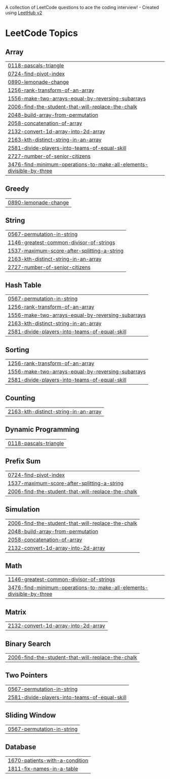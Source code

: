 A collection of LeetCode questions to ace the coding interview! - Created using [LeetHub v2](https://github.com/arunbhardwaj/LeetHub-2.0)
<!---LeetCode Topics Start-->
# LeetCode Topics
## Array
|  |
| ------- |
| [0118-pascals-triangle](https://github.com/mohammadaman055/LeetCode-Solutions/tree/master/0118-pascals-triangle) |
| [0724-find-pivot-index](https://github.com/mohammadaman055/LeetCode-Solutions/tree/master/0724-find-pivot-index) |
| [0890-lemonade-change](https://github.com/mohammadaman055/LeetCode-Solutions/tree/master/0890-lemonade-change) |
| [1256-rank-transform-of-an-array](https://github.com/mohammadaman055/LeetCode-Solutions/tree/master/1256-rank-transform-of-an-array) |
| [1556-make-two-arrays-equal-by-reversing-subarrays](https://github.com/mohammadaman055/LeetCode-Solutions/tree/master/1556-make-two-arrays-equal-by-reversing-subarrays) |
| [2006-find-the-student-that-will-replace-the-chalk](https://github.com/mohammadaman055/LeetCode-Solutions/tree/master/2006-find-the-student-that-will-replace-the-chalk) |
| [2048-build-array-from-permutation](https://github.com/mohammadaman055/LeetCode-Solutions/tree/master/2048-build-array-from-permutation) |
| [2058-concatenation-of-array](https://github.com/mohammadaman055/LeetCode-Solutions/tree/master/2058-concatenation-of-array) |
| [2132-convert-1d-array-into-2d-array](https://github.com/mohammadaman055/LeetCode-Solutions/tree/master/2132-convert-1d-array-into-2d-array) |
| [2163-kth-distinct-string-in-an-array](https://github.com/mohammadaman055/LeetCode-Solutions/tree/master/2163-kth-distinct-string-in-an-array) |
| [2581-divide-players-into-teams-of-equal-skill](https://github.com/mohammadaman055/LeetCode-Solutions/tree/master/2581-divide-players-into-teams-of-equal-skill) |
| [2727-number-of-senior-citizens](https://github.com/mohammadaman055/LeetCode-Solutions/tree/master/2727-number-of-senior-citizens) |
| [3476-find-minimum-operations-to-make-all-elements-divisible-by-three](https://github.com/mohammadaman055/LeetCode-Solutions/tree/master/3476-find-minimum-operations-to-make-all-elements-divisible-by-three) |
## Greedy
|  |
| ------- |
| [0890-lemonade-change](https://github.com/mohammadaman055/LeetCode-Solutions/tree/master/0890-lemonade-change) |
## String
|  |
| ------- |
| [0567-permutation-in-string](https://github.com/mohammadaman055/LeetCode-Solutions/tree/master/0567-permutation-in-string) |
| [1146-greatest-common-divisor-of-strings](https://github.com/mohammadaman055/LeetCode-Solutions/tree/master/1146-greatest-common-divisor-of-strings) |
| [1537-maximum-score-after-splitting-a-string](https://github.com/mohammadaman055/LeetCode-Solutions/tree/master/1537-maximum-score-after-splitting-a-string) |
| [2163-kth-distinct-string-in-an-array](https://github.com/mohammadaman055/LeetCode-Solutions/tree/master/2163-kth-distinct-string-in-an-array) |
| [2727-number-of-senior-citizens](https://github.com/mohammadaman055/LeetCode-Solutions/tree/master/2727-number-of-senior-citizens) |
## Hash Table
|  |
| ------- |
| [0567-permutation-in-string](https://github.com/mohammadaman055/LeetCode-Solutions/tree/master/0567-permutation-in-string) |
| [1256-rank-transform-of-an-array](https://github.com/mohammadaman055/LeetCode-Solutions/tree/master/1256-rank-transform-of-an-array) |
| [1556-make-two-arrays-equal-by-reversing-subarrays](https://github.com/mohammadaman055/LeetCode-Solutions/tree/master/1556-make-two-arrays-equal-by-reversing-subarrays) |
| [2163-kth-distinct-string-in-an-array](https://github.com/mohammadaman055/LeetCode-Solutions/tree/master/2163-kth-distinct-string-in-an-array) |
| [2581-divide-players-into-teams-of-equal-skill](https://github.com/mohammadaman055/LeetCode-Solutions/tree/master/2581-divide-players-into-teams-of-equal-skill) |
## Sorting
|  |
| ------- |
| [1256-rank-transform-of-an-array](https://github.com/mohammadaman055/LeetCode-Solutions/tree/master/1256-rank-transform-of-an-array) |
| [1556-make-two-arrays-equal-by-reversing-subarrays](https://github.com/mohammadaman055/LeetCode-Solutions/tree/master/1556-make-two-arrays-equal-by-reversing-subarrays) |
| [2581-divide-players-into-teams-of-equal-skill](https://github.com/mohammadaman055/LeetCode-Solutions/tree/master/2581-divide-players-into-teams-of-equal-skill) |
## Counting
|  |
| ------- |
| [2163-kth-distinct-string-in-an-array](https://github.com/mohammadaman055/LeetCode-Solutions/tree/master/2163-kth-distinct-string-in-an-array) |
## Dynamic Programming
|  |
| ------- |
| [0118-pascals-triangle](https://github.com/mohammadaman055/LeetCode-Solutions/tree/master/0118-pascals-triangle) |
## Prefix Sum
|  |
| ------- |
| [0724-find-pivot-index](https://github.com/mohammadaman055/LeetCode-Solutions/tree/master/0724-find-pivot-index) |
| [1537-maximum-score-after-splitting-a-string](https://github.com/mohammadaman055/LeetCode-Solutions/tree/master/1537-maximum-score-after-splitting-a-string) |
| [2006-find-the-student-that-will-replace-the-chalk](https://github.com/mohammadaman055/LeetCode-Solutions/tree/master/2006-find-the-student-that-will-replace-the-chalk) |
## Simulation
|  |
| ------- |
| [2006-find-the-student-that-will-replace-the-chalk](https://github.com/mohammadaman055/LeetCode-Solutions/tree/master/2006-find-the-student-that-will-replace-the-chalk) |
| [2048-build-array-from-permutation](https://github.com/mohammadaman055/LeetCode-Solutions/tree/master/2048-build-array-from-permutation) |
| [2058-concatenation-of-array](https://github.com/mohammadaman055/LeetCode-Solutions/tree/master/2058-concatenation-of-array) |
| [2132-convert-1d-array-into-2d-array](https://github.com/mohammadaman055/LeetCode-Solutions/tree/master/2132-convert-1d-array-into-2d-array) |
## Math
|  |
| ------- |
| [1146-greatest-common-divisor-of-strings](https://github.com/mohammadaman055/LeetCode-Solutions/tree/master/1146-greatest-common-divisor-of-strings) |
| [3476-find-minimum-operations-to-make-all-elements-divisible-by-three](https://github.com/mohammadaman055/LeetCode-Solutions/tree/master/3476-find-minimum-operations-to-make-all-elements-divisible-by-three) |
## Matrix
|  |
| ------- |
| [2132-convert-1d-array-into-2d-array](https://github.com/mohammadaman055/LeetCode-Solutions/tree/master/2132-convert-1d-array-into-2d-array) |
## Binary Search
|  |
| ------- |
| [2006-find-the-student-that-will-replace-the-chalk](https://github.com/mohammadaman055/LeetCode-Solutions/tree/master/2006-find-the-student-that-will-replace-the-chalk) |
## Two Pointers
|  |
| ------- |
| [0567-permutation-in-string](https://github.com/mohammadaman055/LeetCode-Solutions/tree/master/0567-permutation-in-string) |
| [2581-divide-players-into-teams-of-equal-skill](https://github.com/mohammadaman055/LeetCode-Solutions/tree/master/2581-divide-players-into-teams-of-equal-skill) |
## Sliding Window
|  |
| ------- |
| [0567-permutation-in-string](https://github.com/mohammadaman055/LeetCode-Solutions/tree/master/0567-permutation-in-string) |
## Database
|  |
| ------- |
| [1670-patients-with-a-condition](https://github.com/mohammadaman055/LeetCode-Solutions/tree/master/1670-patients-with-a-condition) |
| [1811-fix-names-in-a-table](https://github.com/mohammadaman055/LeetCode-Solutions/tree/master/1811-fix-names-in-a-table) |
<!---LeetCode Topics End-->